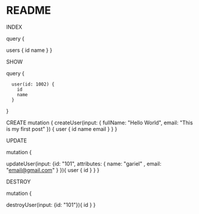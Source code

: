 # README



INDEX

query {

  users {
    id
    name
  }
}

SHOW

query {

      user(id: 1002) {
        id
        name
      }

}

CREATE
mutation {
    createUser(input: { fullName: "Hello World", email: "This is my first post" }) {
      user {
        id
        name
        email
      }
    }
}

UPDATE

mutation {

  updateUser(input: {id: "101",
    attributes: {
      name: "gariel" ,
      email: "email@gmail.com"
    }
  }){
    user {
      id
    }
  }
}

DESTROY

mutation {

  destroyUser(input: {id: "101"}){
    id
  }
}
